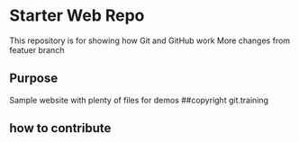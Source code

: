 # Starter Web Repo

This repository is for showing how Git and GitHub work
More changes from featuer branch
## Purpose

Sample website with plenty of files for demos
##copyright
git.training

## how to contribute
